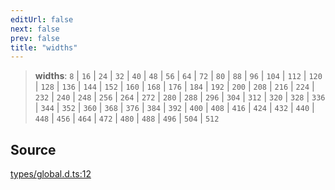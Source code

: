 ```yaml
---
editUrl: false
next: false
prev: false
title: "widths"
---
```


> **widths**: `8` \| `16` \| `24` \| `32` \| `40` \| `48` \| `56` \| `64` \| `72` \| `80` \| `88` \| `96` \| `104` \| `112` \| `120` \| `128` \| `136` \| `144` \| `152` \| `160` \| `168` \| `176` \| `184` \| `192` \| `200` \| `208` \| `216` \| `224` \| `232` \| `240` \| `248` \| `256` \| `264` \| `272` \| `280` \| `288` \| `296` \| `304` \| `312` \| `320` \| `328` \| `336` \| `344` \| `352` \| `360` \| `368` \| `376` \| `384` \| `392` \| `400` \| `408` \| `416` \| `424` \| `432` \| `440` \| `448` \| `456` \| `464` \| `472` \| `480` \| `488` \| `496` \| `504` \| `512`

## Source

[types/global.d.ts:12](https://github.com/algorandfoundation/tealscript/blob/18ba30a9/types/global.d.ts#L12)
